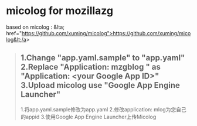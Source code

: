 # micolog for mozillazg
based on micolog : &lta; href="https://github.com/xuming/micolog">https://github.com/xuming/micolog&lt;/a&gt;


>1.Change "app.yaml.sample" to "app.yaml"
>2.Replace "Application: mzgblog " as "Application: &lt;your Google App ID&gt;"
>3.Upload micolog use "Google App Engine Launcher"
>-------------------------------------
>1.将app.yaml.sample修改为app.yaml
>2.修改application: mlog为您自己的appid
>3.使用Google App Engine Launcher上传Micolog
>
